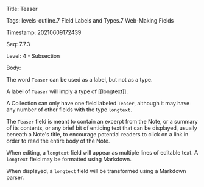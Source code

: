 Title:  Teaser

Tags:   levels-outline.7 Field Labels and Types.7 Web-Making Fields

Timestamp: 20210609172439

Seq:    7.7.3

Level:  4 - Subsection

Body: 

The word `Teaser` can be used as a label, but not as a type. 

A label of `Teaser` will imply a type of [[longtext]].

A Collection can only have one field labeled `Teaser`, although it may have any number of other fields with the type `longtext`. 

The `Teaser` field is meant to contain an excerpt from the Note, or a summary of its contents, or any brief bit of enticing text that can be displayed, usually beneath a Note's title, to encourage potential readers to click on a link in order to read the entire body of the Note. 

When editing, a `longtext` field will appear as multiple lines of editable text. A `longtext` field may be formatted using Markdown.

When displayed, a `longtext` field will be transformed using a Markdown parser.
